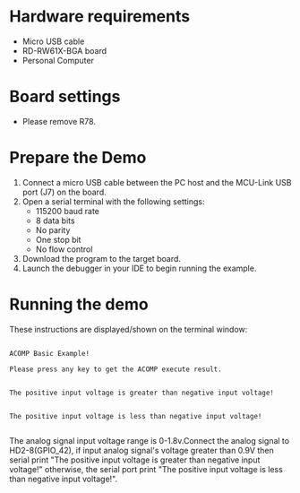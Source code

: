 Hardware requirements
=====================
- Micro USB cable
- RD-RW61X-BGA board
- Personal Computer

Board settings
==============
- Please remove R78.

Prepare the Demo
===============
1.  Connect a micro USB cable between the PC host and the MCU-Link USB port (J7) on the board.
2.  Open a serial terminal with the following settings:
    - 115200 baud rate
    - 8 data bits
    - No parity
    - One stop bit
    - No flow control
3.  Download the program to the target board.
4.  Launch the debugger in your IDE to begin running the example.

Running the demo
================
These instructions are displayed/shown on the terminal window:
~~~~~~~~~~~~~~~~~~~~~~~~~~~~~~~~~~

ACOMP Basic Example!

Please press any key to get the ACOMP execute result.


The positive input voltage is greater than negative input voltage!


The positive input voltage is less than negative input voltage!


~~~~~~~~~~~~~~~~~~~~~~~~~~~~~~~~~~
The analog signal input voltage range is 0-1.8v.Connect the analog signal to HD2-8(GPIO_42),
if input analog signal's voltage greater than 0.9V then serial print "The positive input voltage is greater than negative input voltage!"
otherwise, the serial port print "The positive input voltage is less than negative input voltage!".
